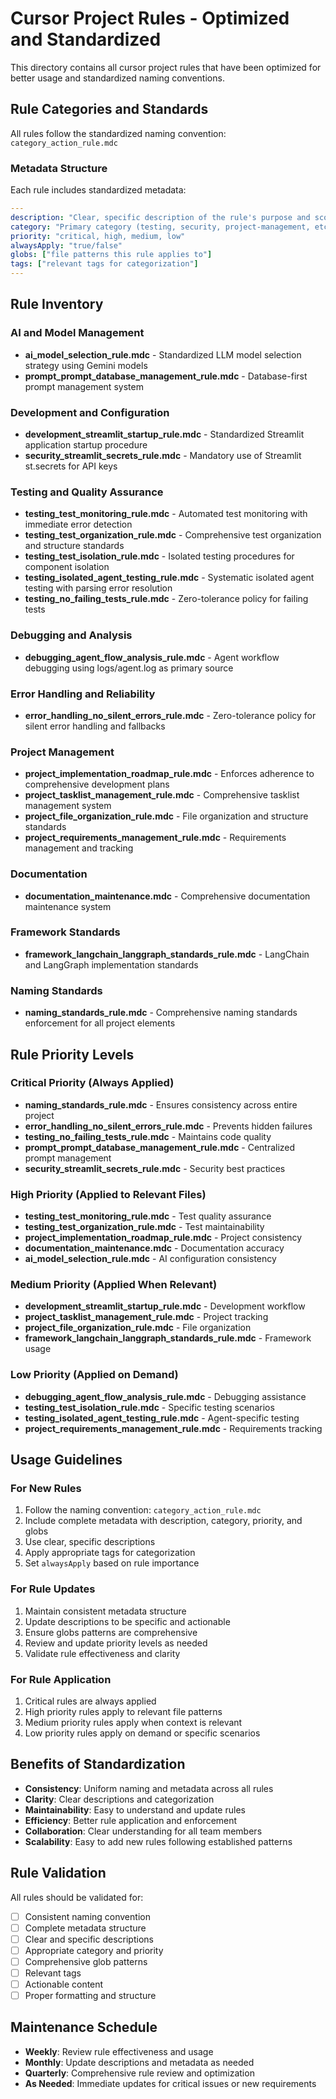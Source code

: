 # Cursor Project Rules - Optimized and Standardized

This directory contains all cursor project rules that have been optimized for better usage and standardized naming conventions.

## Rule Categories and Standards

All rules follow the standardized naming convention: `category_action_rule.mdc`

### Metadata Structure
Each rule includes standardized metadata:
```yaml
---
description: "Clear, specific description of the rule's purpose and scope"
category: "Primary category (testing, security, project-management, etc.)"
priority: "critical, high, medium, low"
alwaysApply: "true/false"
globs: ["file patterns this rule applies to"]
tags: ["relevant tags for categorization"]
---
```

## Rule Inventory

### AI and Model Management
- **ai_model_selection_rule.mdc** - Standardized LLM model selection strategy using Gemini models
- **prompt_prompt_database_management_rule.mdc** - Database-first prompt management system

### Development and Configuration
- **development_streamlit_startup_rule.mdc** - Standardized Streamlit application startup procedure
- **security_streamlit_secrets_rule.mdc** - Mandatory use of Streamlit st.secrets for API keys

### Testing and Quality Assurance
- **testing_test_monitoring_rule.mdc** - Automated test monitoring with immediate error detection
- **testing_test_organization_rule.mdc** - Comprehensive test organization and structure standards
- **testing_test_isolation_rule.mdc** - Isolated testing procedures for component isolation
- **testing_isolated_agent_testing_rule.mdc** - Systematic isolated agent testing with parsing error resolution
- **testing_no_failing_tests_rule.mdc** - Zero-tolerance policy for failing tests

### Debugging and Analysis
- **debugging_agent_flow_analysis_rule.mdc** - Agent workflow debugging using logs/agent.log as primary source

### Error Handling and Reliability
- **error_handling_no_silent_errors_rule.mdc** - Zero-tolerance policy for silent error handling and fallbacks

### Project Management
- **project_implementation_roadmap_rule.mdc** - Enforces adherence to comprehensive development plans
- **project_tasklist_management_rule.mdc** - Comprehensive tasklist management system
- **project_file_organization_rule.mdc** - File organization and structure standards
- **project_requirements_management_rule.mdc** - Requirements management and tracking

### Documentation
- **documentation_maintenance.mdc** - Comprehensive documentation maintenance system

### Framework Standards
- **framework_langchain_langgraph_standards_rule.mdc** - LangChain and LangGraph implementation standards

### Naming Standards
- **naming_standards_rule.mdc** - Comprehensive naming standards enforcement for all project elements

## Rule Priority Levels

### Critical Priority (Always Applied)
- **naming_standards_rule.mdc** - Ensures consistency across entire project
- **error_handling_no_silent_errors_rule.mdc** - Prevents hidden failures
- **testing_no_failing_tests_rule.mdc** - Maintains code quality
- **prompt_prompt_database_management_rule.mdc** - Centralized prompt management
- **security_streamlit_secrets_rule.mdc** - Security best practices

### High Priority (Applied to Relevant Files)
- **testing_test_monitoring_rule.mdc** - Test quality assurance
- **testing_test_organization_rule.mdc** - Test maintainability
- **project_implementation_roadmap_rule.mdc** - Project consistency
- **documentation_maintenance.mdc** - Documentation accuracy
- **ai_model_selection_rule.mdc** - AI configuration consistency

### Medium Priority (Applied When Relevant)
- **development_streamlit_startup_rule.mdc** - Development workflow
- **project_tasklist_management_rule.mdc** - Project tracking
- **project_file_organization_rule.mdc** - File organization
- **framework_langchain_langgraph_standards_rule.mdc** - Framework usage

### Low Priority (Applied on Demand)
- **debugging_agent_flow_analysis_rule.mdc** - Debugging assistance
- **testing_test_isolation_rule.mdc** - Specific testing scenarios
- **testing_isolated_agent_testing_rule.mdc** - Agent-specific testing
- **project_requirements_management_rule.mdc** - Requirements tracking

## Usage Guidelines

### For New Rules
1. Follow the naming convention: `category_action_rule.mdc`
2. Include complete metadata with description, category, priority, and globs
3. Use clear, specific descriptions
4. Apply appropriate tags for categorization
5. Set `alwaysApply` based on rule importance

### For Rule Updates
1. Maintain consistent metadata structure
2. Update descriptions to be specific and actionable
3. Ensure globs patterns are comprehensive
4. Review and update priority levels as needed
5. Validate rule effectiveness and clarity

### For Rule Application
1. Critical rules are always applied
2. High priority rules apply to relevant file patterns
3. Medium priority rules apply when context is relevant
4. Low priority rules apply on demand or specific scenarios

## Benefits of Standardization

- **Consistency**: Uniform naming and metadata across all rules
- **Clarity**: Clear descriptions and categorization
- **Maintainability**: Easy to understand and update rules
- **Efficiency**: Better rule application and enforcement
- **Collaboration**: Clear understanding for all team members
- **Scalability**: Easy to add new rules following established patterns

## Rule Validation

All rules should be validated for:
- [ ] Consistent naming convention
- [ ] Complete metadata structure
- [ ] Clear and specific descriptions
- [ ] Appropriate category and priority
- [ ] Comprehensive glob patterns
- [ ] Relevant tags
- [ ] Actionable content
- [ ] Proper formatting and structure

## Maintenance Schedule

- **Weekly**: Review rule effectiveness and usage
- **Monthly**: Update descriptions and metadata as needed
- **Quarterly**: Comprehensive rule review and optimization
- **As Needed**: Immediate updates for critical issues or new requirements
